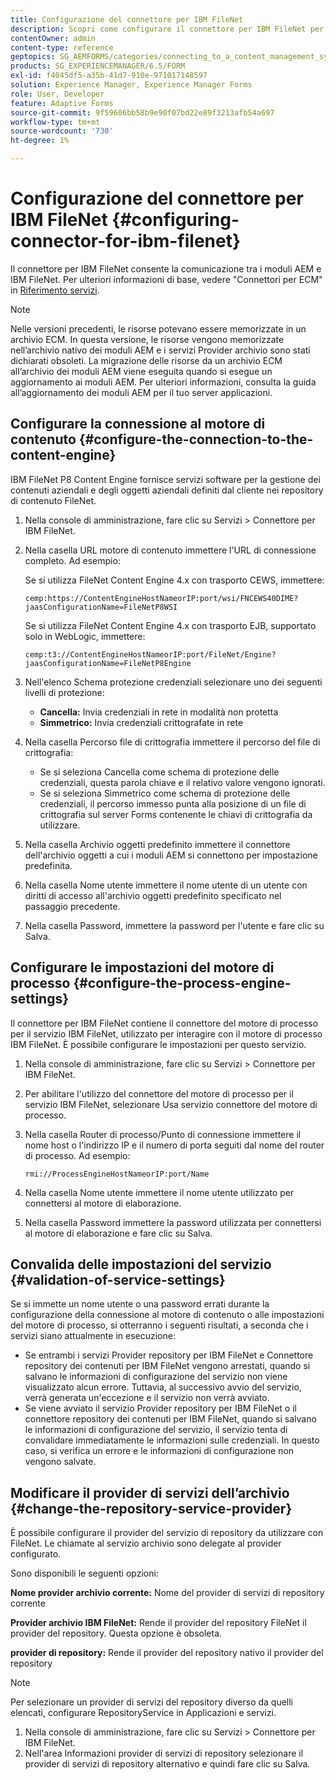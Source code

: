 ```yaml
---
title: Configurazione del connettore per IBM FileNet
description: Scopri come configurare il connettore per IBM FileNet per abilitare la comunicazione tra i moduli AEM e IBM FileNet.
contentOwner: admin
content-type: reference
geptopics: SG_AEMFORMS/categories/connecting_to_a_content_management_system
products: SG_EXPERIENCEMANAGER/6.5/FORM
exl-id: f4045df5-a35b-41d7-910e-971017148597
solution: Experience Manager, Experience Manager Forms
role: User, Developer
feature: Adaptive Forms
source-git-commit: 9f59606bb58b9e90f07bd22e89f3213afb54a697
workflow-type: tm+mt
source-wordcount: '730'
ht-degree: 1%

---
```


# Configurazione del connettore per IBM FileNet {#configuring-connector-for-ibm-filenet}

Il connettore per IBM FileNet consente la comunicazione tra i moduli AEM e IBM FileNet. Per ulteriori informazioni di base, vedere &quot;Connettori per ECM&quot; in [Riferimento servizi](https://www.adobe.com/go/learn_aemforms_services_63).

>[!NOTE]
>
>Nelle versioni precedenti, le risorse potevano essere memorizzate in un archivio ECM. In questa versione, le risorse vengono memorizzate nell’archivio nativo dei moduli AEM e i servizi Provider archivio sono stati dichiarati obsoleti. La migrazione delle risorse da un archivio ECM all’archivio dei moduli AEM viene eseguita quando si esegue un aggiornamento ai moduli AEM. Per ulteriori informazioni, consulta la guida all’aggiornamento dei moduli AEM per il tuo server applicazioni.

## Configurare la connessione al motore di contenuto {#configure-the-connection-to-the-content-engine}

IBM FileNet P8 Content Engine fornisce servizi software per la gestione dei contenuti aziendali e degli oggetti aziendali definiti dal cliente nei repository di contenuto FileNet.

1. Nella console di amministrazione, fare clic su Servizi > Connettore per IBM FileNet.
1. Nella casella URL motore di contenuto immettere l&#39;URL di connessione completo. Ad esempio:

   Se si utilizza FileNet Content Engine 4.x con trasporto CEWS, immettere:

   `cemp:https://ContentEngineHostNameorIP:port/wsi/FNCEWS40DIME?jaasConfigurationName=FileNetP8WSI`

   Se si utilizza FileNet Content Engine 4.x con trasporto EJB, supportato solo in WebLogic, immettere:

   `cemp:t3://ContentEngineHostNameorIP:port/FileNet/Engine?jaasConfigurationName=FileNetP8Engine`

1. Nell&#39;elenco Schema protezione credenziali selezionare uno dei seguenti livelli di protezione:

   * **Cancella:** Invia credenziali in rete in modalità non protetta
   * **Simmetrico:** Invia credenziali crittografate in rete

1. Nella casella Percorso file di crittografia immettere il percorso del file di crittografia:

   * Se si seleziona Cancella come schema di protezione delle credenziali, questa parola chiave e il relativo valore vengono ignorati.
   * Se si seleziona Simmetrico come schema di protezione delle credenziali, il percorso immesso punta alla posizione di un file di crittografia sul server Forms contenente le chiavi di crittografia da utilizzare.

1. Nella casella Archivio oggetti predefinito immettere il connettore dell&#39;archivio oggetti a cui i moduli AEM si connettono per impostazione predefinita.
1. Nella casella Nome utente immettere il nome utente di un utente con diritti di accesso all&#39;archivio oggetti predefinito specificato nel passaggio precedente.
1. Nella casella Password, immettere la password per l&#39;utente e fare clic su Salva.

## Configurare le impostazioni del motore di processo {#configure-the-process-engine-settings}

Il connettore per IBM FileNet contiene il connettore del motore di processo per il servizio IBM FileNet, utilizzato per interagire con il motore di processo IBM FileNet. È possibile configurare le impostazioni per questo servizio.

1. Nella console di amministrazione, fare clic su Servizi > Connettore per IBM FileNet.
1. Per abilitare l&#39;utilizzo del connettore del motore di processo per il servizio IBM FileNet, selezionare Usa servizio connettore del motore di processo.
1. Nella casella Router di processo/Punto di connessione immettere il nome host o l&#39;indirizzo IP e il numero di porta seguiti dal nome del router di processo. Ad esempio:

   `rmi://ProcessEngineHostNameorIP:port/Name`

1. Nella casella Nome utente immettere il nome utente utilizzato per connettersi al motore di elaborazione.
1. Nella casella Password immettere la password utilizzata per connettersi al motore di elaborazione e fare clic su Salva.

## Convalida delle impostazioni del servizio {#validation-of-service-settings}

Se si immette un nome utente o una password errati durante la configurazione della connessione al motore di contenuto o alle impostazioni del motore di processo, si otterranno i seguenti risultati, a seconda che i servizi siano attualmente in esecuzione:

* Se entrambi i servizi Provider repository per IBM FileNet e Connettore repository dei contenuti per IBM FileNet vengono arrestati, quando si salvano le informazioni di configurazione del servizio non viene visualizzato alcun errore. Tuttavia, al successivo avvio del servizio, verrà generata un&#39;eccezione e il servizio non verrà avviato.
* Se viene avviato il servizio Provider repository per IBM FileNet o il connettore repository dei contenuti per IBM FileNet, quando si salvano le informazioni di configurazione del servizio, il servizio tenta di convalidare immediatamente le informazioni sulle credenziali. In questo caso, si verifica un errore e le informazioni di configurazione non vengono salvate.

## Modificare il provider di servizi dell’archivio {#change-the-repository-service-provider}

È possibile configurare il provider del servizio di repository da utilizzare con FileNet. Le chiamate al servizio archivio sono delegate al provider configurato.

Sono disponibili le seguenti opzioni:

**Nome provider archivio corrente:** Nome del provider di servizi di repository corrente

**Provider archivio IBM FileNet:** Rende il provider del repository FileNet il provider del repository. Questa opzione è obsoleta.

**provider di repository:** Rende il provider del repository nativo il provider del repository

>[!NOTE]
>
>Per selezionare un provider di servizi del repository diverso da quelli elencati, configurare RepositoryService in Applicazioni e servizi. <!-- Fix broken link(See Managing Services) -->

1. Nella console di amministrazione, fare clic su Servizi > Connettore per IBM FileNet.
1. Nell&#39;area Informazioni provider di servizi di repository selezionare il provider di servizi di repository alternativo e quindi fare clic su Salva.
